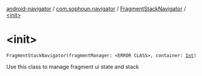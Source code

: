 [android-navigator](../../index.md) / [com.sophoun.navigator](../index.md) / [FragmentStackNavigator](index.md) / [&lt;init&gt;](./-init-.md)

# &lt;init&gt;

`FragmentStackNavigator(fragmentManager: <ERROR CLASS>, container: `[`Int`](https://kotlinlang.org/api/latest/jvm/stdlib/kotlin/-int/index.html)`)`

Use this class to manage fragment ui state and stack

